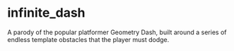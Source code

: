 # infinite_dash
A parody of the popular platformer Geometry Dash, built around a series of endless template obstacles that the player must dodge.
